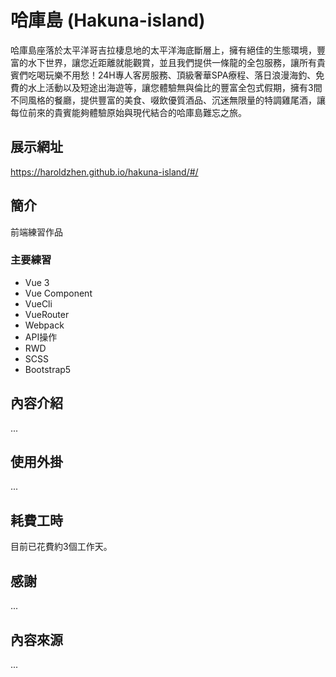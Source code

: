 #  哈庫島 (Hakuna-island)
哈庫島座落於太平洋哥吉拉棲息地的太平洋海底斷層上，擁有絕佳的生態環境，豐富的水下世界，讓您近距離就能觀賞，並且我們提供一條龍的全包服務，讓所有貴賓們吃喝玩樂不用愁！24H專人客房服務、頂級奢華SPA療程、落日浪漫海釣、免費的水上活動以及短途出海遊等，讓您體驗無與倫比的豐富全包式假期，擁有3間不同風格的餐廳，提供豐富的美食、啜飲優質酒品、沉迷無限量的特調雞尾酒，讓每位前來的貴賓能夠體驗原始與現代結合的哈庫島難忘之旅。

## 展示網址
https://haroldzhen.github.io/hakuna-island/#/

## 簡介
前端練習作品

### 主要練習
+ Vue 3
+ Vue Component
+ VueCli
+ VueRouter
+ Webpack
+ API操作
+ RWD
+ SCSS
+ Bootstrap5

## 內容介紹
...

## 使用外掛
...

## 耗費工時
目前已花費約3個工作天。

## 感謝
...
## 內容來源
...
